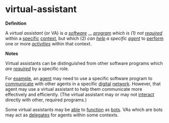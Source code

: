 # virtual-assistant

**Definition**

A _virtual assistant_ (or VA) is _a_ [_software_](https://github.com/gcassel/Modular-Organization-Terminology/blob/master/terms/software.md) __ [_program_](https://github.com/gcassel/Modular-Organization-Terminology/blob/master/terms/program.md) _which is (1) not_ [_required_](https://github.com/gcassel/Modular-Organization-Terminology/blob/master/terms/require.md) within a [specific](https://github.com/gcassel/Modular-Organization-Terminology/blob/master/terms/specific.md) [context](https://github.com/gcassel/Modular-Organization-Terminology/blob/master/terms/context.md), but which (2) _can_ [_help_](https://github.com/gcassel/Modular-Organization-Terminology/blob/master/terms/facilitate.md) _a specific_ [_agent_](https://github.com/gcassel/Modular-Organization-Terminology/blob/master/terms/agent.md) to [perform](https://github.com/gcassel/Modular-Organization-Terminology/blob/master/terms/perform.md) one or more [_activities_](https://github.com/gcassel/Modular-Organization-Terminology/blob/master/terms/activity.md) within that context.

**Notes**

Virtual assistants can be distinguished from other software programs which _are_ [_required_](https://github.com/gcassel/Modular-Organization-Terminology/blob/master/terms/require.md) by a specific role.

For [example](https://github.com/gcassel/Modular-Organization-Terminology/blob/master/terms/example.md), an [agent](https://github.com/gcassel/Modular-Organization-Terminology/blob/master/terms/agent.md) may need to use a specific software program to [communicate](https://github.com/gcassel/Modular-Organization-Terminology/blob/master/terms/communicate.md) with other agents in a specific [digital](https://github.com/gcassel/Modular-Organization-Terminology/blob/master/terms/digital.md) [network](https://github.com/gcassel/Modular-Organization-Terminology/blob/master/terms/network.md). However, that agent may use a virtual assistant to help them communicate more effectively and efficiently. (The virtual assistant may or may not [interact](https://github.com/gcassel/Modular-Organization-Terminology/blob/master/terms/interact.md) directly with other, required programs.)

Some virtual assistants may be [able](https://github.com/gcassel/Modular-Organization-Terminology/blob/master/terms/ability.md) to [function](https://github.com/gcassel/Modular-Organization-Terminology/blob/master/terms/function.md) as [bots](https://github.com/gcassel/Modular-Organization-Terminology/blob/master/terms/bot.md). VAs which are bots may act as [delegates](https://github.com/gcassel/Modular-Organization-Terminology/blob/master/terms/delegate.md) for agents within some contexts.
